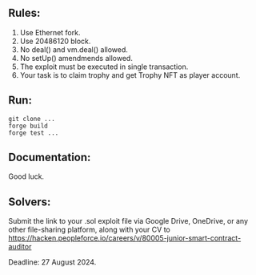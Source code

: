 ## Rules:
1. Use Ethernet fork.
2. Use 20486120 block.
3. No deal() and vm.deal() allowed.
4. No setUp() amendmends allowed.
5. The exploit must be executed in single transaction. 
6. Your task is to claim trophy and get Trophy NFT as player account.

## Run:

```shell
git clone ...
forge build
forge test ...
```

## Documentation:

Good luck.

## Solvers:

Submit the link to your .sol exploit file via Google Drive, OneDrive, or any other file-sharing platform, along with your CV to https://hacken.peopleforce.io/careers/v/80005-junior-smart-contract-auditor

Deadline: 27 August 2024.
